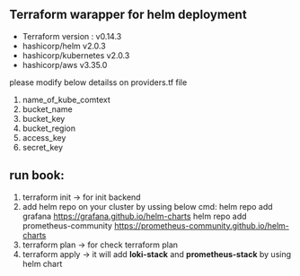 ##  Terraform warapper for helm deployment

- Terraform  version : v0.14.3
- hashicorp/helm v2.0.3
- hashicorp/kubernetes v2.0.3
- hashicorp/aws v3.35.0

please modify below detailss on providers.tf file
1. name_of_kube_comtext 
2. bucket_name
3. bucket_key
4. bucket_region
5. access_key
6. secret_key


## run book:

1. terraform init -> for init backend
2. add helm repo on your cluster by ussing below cmd:
    helm repo add grafana https://grafana.github.io/helm-charts
    helm repo add prometheus-community https://prometheus-community.github.io/helm-charts
3. terraform plan -> for check terraform plan
4. terraform apply  -> it will add **loki-stack** and **prometheus-stack** by  using helm chart 


